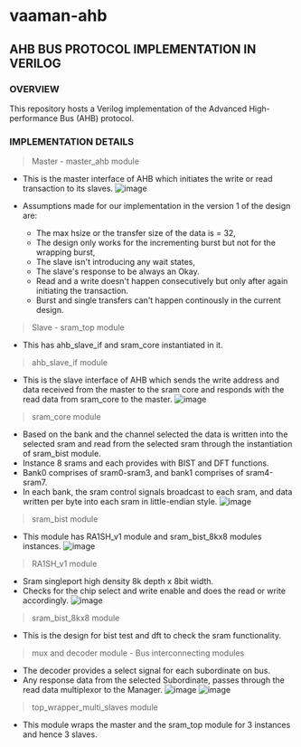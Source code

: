 # vaaman-ahb

## AHB BUS PROTOCOL IMPLEMENTATION IN VERILOG

### OVERVIEW 

This repository hosts a Verilog implementation of the Advanced High-performance Bus (AHB) protocol.

### IMPLEMENTATION DETAILS

> Master - master_ahb module
   * This is the master interface of AHB which initiates the write or read transaction to its slaves.
     ![image](https://github.com/vicharak-in/vaaman-ahb-verilog/assets/102940423/3ce5a4f0-4bf2-4b85-8986-e8de30555711)

   
   * Assumptions made for our implementation in the version 1 of the design are: 
      * The max hsize or the transfer size of the data is = 32,
      * The design only works for the incrementing burst but not for the wrapping burst,
      * The slave isn't introducing any wait states,
      * The slave's response to be always an Okay. 
      * Read and a write doesn't happen consecutively but only after again initiating the transaction.                     
      * Burst and single transfers can't happen continously in the current design.


> Slave - sram_top module 
   * This has ahb_slave_if and sram_core instantiated in it.

> ahb_slave_if module 
   * This is the slave interface of AHB which sends the write address and data received from the master 
   to the sram core and responds with the read data from sram_core to the master.
     ![image](https://github.com/vicharak-in/vaaman-ahb-verilog/assets/102940423/534202e7-6b36-4753-aa8d-66457a12023b)



> sram_core module 
   * Based on the bank and the channel selected the data is written into the selected sram and read from 
   the selected sram through the instantiation of sram_bist module.   
   * Instance 8 srams and each provides with BIST and DFT functions. 
   * Bank0 comprises of sram0-sram3, and bank1 comprises of sram4-sram7. 
   * In each bank, the sram control signals broadcast to each sram, and data
   written per byte into each sram in little-endian style.
     ![image](https://github.com/vicharak-in/vaaman-ahb-verilog/assets/102940423/ae84d238-a164-479d-8d28-7906b383a7e6)


> sram_bist module 
   * This module has RA1SH_v1 module and sram_bist_8kx8 modules instances.
     ![image](https://github.com/vicharak-in/vaaman-ahb-verilog/assets/102940423/88940225-6f6e-4182-86bf-237d91c72457)



> RA1SH_v1 module
   * Sram singleport high density 8k depth x 8bit width. 
   * Checks for the chip select and write enable and does the read or write accordingly.
     ![image](https://github.com/vicharak-in/vaaman-ahb-verilog/assets/102940423/f81fc492-5495-4a15-9f8c-865e65ba8f89)



> sram_bist_8kx8 module 
   * This is the design for bist test and dft to check the sram functionality.

> mux and decoder module - Bus interconnecting modules
   * The decoder provides a select signal for each subordinate on bus.
   *  Any response data from the selected Subordinate, passes through the read data multiplexor to
the Manager.
![image](https://github.com/vicharak-in/vaaman-ahb-verilog/assets/102940423/f4521227-ccf7-4b29-a8b6-09bd3f0eb318)
![image](https://github.com/vicharak-in/vaaman-ahb-verilog/assets/102940423/85e36d5c-d21a-4929-9534-56b8401667f0)




> top_wrapper_multi_slaves module
   * This module wraps the master and the sram_top module for 3 instances and hence 3 slaves.


